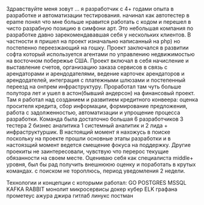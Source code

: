   Здравствуйте меня зовут ... я разработчик с 4+ годами опыта в разработке и автоматизации тестирования. начинал как автотестер в epame понял что мне больше нравится работать с кодом и перешел в чисто разрабную позицию в симфони арт. 
    Это небольшая компания по разработке давно зарекомендававшая себя у нескольких клиентов. В частности я пришел на проект изначально написанный на php) но постепенно переезжающий на гошку. Проект заключался в развитии софта который используется агентами по управлению недвижимостью на восточном побережье США. Проект включал в себя начисление и выставление счетов, организацию заказа сервисов в связь с арендаторами и арендодателями, ведение карточек арендаторов и арендодателей, интеграция с платежными шлюзами и постепенный переезд на онпрем инфраструктуру. Проработал там чуть больше полутора лет и ушел в астон(бывший андерсон) на финансовый проект. 
    Там я работал над созданием и развитием кредитного конвеера: оценка просителя кредита, сбор информации, формирование предложения, работа с задолженностью, автоматизации и упрощение процесса разработки. Команда была достаточно большая 6 разработчиков 3 тестера 2 бизнес аналитика 1 системный аналитик и  2 лида + инфраструктуршик.
    В настоящий момент я нахожусь в поиске поскольку на проекте прошли основные этапы разработки и в настоязщий момент ведется смещение фокуса на поддержку. Другие проекиты не заинтересовали, чувствую что перерос текущие обязанности на своем месте. Оцениваю себя как специалиста middle+ уровня, был бы рад получить внешнююю оценку и поработать в крутых командах. с поиском не тороплюсь, период уведомления 2 недели.

Технологии и концепции с которыми работал:
GO POSTGRES MSSQL KAFKA RABBIT монолит микросервисы докер кубер ELK графана прометеус ажура джира гитлаб линукс постман  
 
